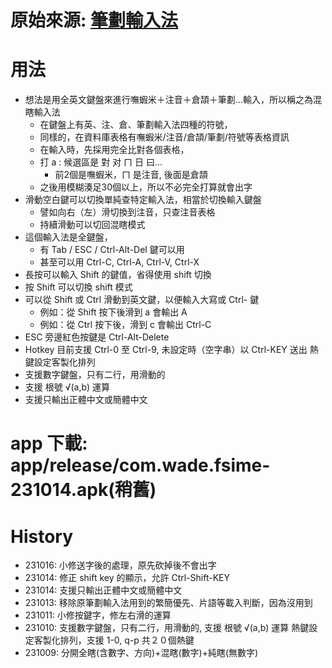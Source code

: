 # 原始來源: [筆劃輸入法][1]
# 用法
- 想法是用全英文鍵盤來進行嘸蝦米＋注音＋倉頡＋筆劃...輸入，所以稱之為混瞎輸入法
	- 在鍵盤上有英、注、倉、筆劃輸入法四種的符號，
	- 同樣的，在資料庫表格有嘸蝦米/注音/倉頡/筆劃/符號等表格資訊
	- 在輸入時，先採用完全比對各個表格，
	- 打 a : 候選區是 對 对 ㄇ 日 曰...
		- 前2個是嘸蝦米，ㄇ 是注音, 後面是倉頡
	- 之後用模糊湊足30個以上，所以不必完全打算就會出字
- 滑動空白鍵可以切換單純查特定輸入法，相當於切換輸入鍵盤
	- 譬如向右（左）滑切換到注音，只查注音表格
	- 持續滑動可以切回混瞎模式
- 這個輸入法是全鍵盤，
	- 有 Tab / ESC / Ctrl-Alt-Del 鍵可以用
	- 甚至可以用 Ctrl-C, Ctrl-A, Ctrl-V, Ctrl-X
- 長按可以輸入 Shift 的鍵值，省得使用 shift 切換
- 按 Shift 可以切換 shift 模式
- 可以從 Shift 或 Ctrl 滑動到英文鍵，以便輸入大寫或 Ctrl- 鍵
	- 例如：從 Shift 按下後滑到 a 會輸出 A
	- 例如：從 Ctrl 按下後，滑到 c 會輸出 Ctrl-C
- ESC 旁邊紅色按鍵是 Ctrl-Alt-Delete
- Hotkey 目前支援 Ctrl-0 至 Ctrl-9, 未設定時（空字串）以 Ctrl-KEY 送出
	熱鍵設定客製化排列
- 支援數字鍵盤，只有二行，用滑動的
- 支援 根號 √(a,b) 運算
- 支援只輸出正體中文或簡體中文

# app 下載: app/release/com.wade.fsime-231014.apk(稍舊)
# History
- 231016: 小修送字後的處理，原先砍掉後不會出字
- 231014: 修正 shift key 的顯示，允許 Ctrl-Shift-KEY
- 231014: 支援只輸出正體中文或簡體中文
- 231013: 移除原筆劃輸入法用到的繁簡優先、片語等載入判斷，因為沒用到
- 231011: 小修按鍵字，修左右滑的運算
- 231010: 支援數字鍵盤，只有二行，用滑動的, 支援 根號 √(a,b) 運算
	熱鍵設定客製化排列，支援 1-0, q-p 共２０個熱鍵
- 231009: 分開全瞎(含數字、方向)+混瞎(數字)+純瞎(無數字)

[1]: https://github.com/stroke-input/stroke-input-android
